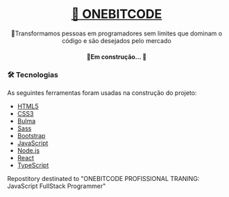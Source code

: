 
<h1 align="center">
    <a href="https://programador.onebitcode.com/?ref=C54036552P&gclid=CjwKCAjwopWSBhB6EiwAjxmqDdi7niY_zz7RqmqYtO4LXsu58LJaQLdl-aJVGwVXV2gOOt5LN8ObARoCo1gQAvD_BwE">🔗 ONEBITCODE</a>
</h1>
<p align="center">🚀Transformamos pessoas em programadores sem limites que dominam o código e são desejados pelo mercado</p>
<h4 align="center"> 
	🚧Em construção...  🚧
</h4>

### 🛠 Tecnologias

As seguintes ferramentas foram usadas na construção do projeto:
- [HTML5](https://www.w3c.br/)
- [CSS3](w3c.br)
- [Bulma](https://bulma.io/)
- [Sass](https://sass-lang.com/)
- [Bootstrap](https://getbootstrap.com/)
- [JavaScript](https://www.javascript.com/)
- [Node.js](https://nodejs.org/en/)
- [React](https://pt-br.reactjs.org/)
- [TypeScript](https://www.typescriptlang.org/)


<p>Repostitory destinated to "ONEBITCODE PROFISSIONAL TRANING: JavaScript FullStack Programmer"</p>
